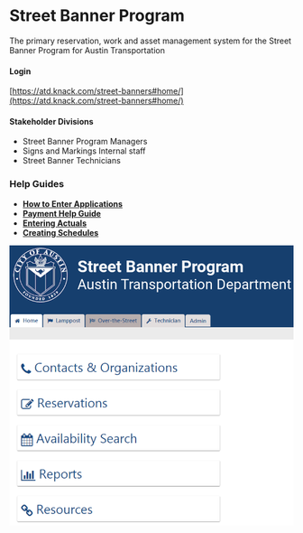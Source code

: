 # Street Banner Program 
The primary reservation, work and asset management system for the Street Banner Program for Austin Transportation

#### Login

[https://atd.knack.com/street-banners#home/](https://atd.knack.com/street-banners#home/)

#### Stakeholder Divisions
- Street Banner Program Managers 
- Signs and Markings Internal staff
- Street Banner Technicians

### Help Guides
- **[How to Enter Applications](https://github.com/cityofaustin/atd-street-banner/wiki/Street-Banner:-How-to-Enter-Applications)**
- **[Payment Help Guide](https://github.com/cityofaustin/atd-street-banner/wiki/Street-Banner:-Payment-Help-Guide)**
- **[Entering Actuals](https://github.com/cityofaustin/atd-street-banner/wiki/Street-Banner:-Entering-Actuals)**
- **[Creating Schedules](https://github.com/cityofaustin/atd-street-banner/wiki/Street-Banner:-Creating-Schedules)**

![street-banner](media/Street_Banner_Home_page_screen_shot.PNG)
